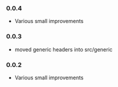 ### 0.0.4

* Various small improvements

### 0.0.3

* moved generic headers into src/generic

### 0.0.2

* Various small improvements
